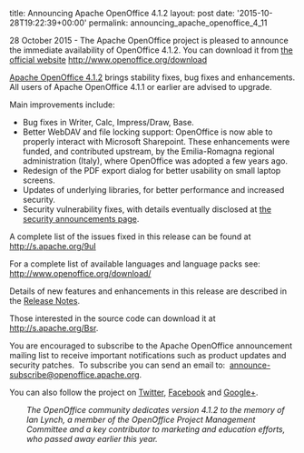 title: Announcing Apache OpenOffice 4.1.2
layout: post
date: '2015-10-28T19:22:39+00:00'
permalink: announcing_apache_openoffice_4_11

<p>28
 October 2015 - The Apache OpenOffice project is pleased to announce the
 immediate availability of OpenOffice 4.1.2. You can download it from <a href="http://www.openoffice.org/download/" class="external-link" rel="nofollow">the official website</a> <a href="http://www.openoffice.org/download" class="external-link" rel="nofollow">http://www.openoffice.org/download</a></p> 
  <p><a href="http://www.openoffice.org/download/" class="external-link" rel="nofollow">Apache OpenOffice 4.1.2</a> brings stability fixes, bug fixes and enhancements. All users of Apache OpenOffice 4.1.1 or earlier are advised to upgrade.</p> 
  <p>Main improvements include:</p> 
  <ul> 
    <li>Bug fixes in Writer, Calc, Impress/Draw, Base.</li> 
    <li>Better
 WebDAV and file locking support: OpenOffice is now able to properly 
interact with Microsoft Sharepoint. These enhancements were funded, and 
contributed upstream, by the Emilia-Romagna regional administration 
(Italy), where OpenOffice was adopted a few years ago.</li> 
    <li>Redesign of the PDF export dialog for better usability on small laptop screens.</li> 
    <li>Updates of underlying libraries, for better performance and increased security.</li> 
    <li>Security vulnerability fixes, with details&nbsp;eventually&nbsp;disclosed&nbsp;at&nbsp;<a href="http://www.openoffice.org/security/bulletin.html" rel="nofollow">the security announcements page</a>.</li> 
  </ul> 
  <p>A complete list of the issues fixed in this release can be found at <a href="http://s.apache.org/9uI" class="external-link" rel="nofollow">http://s.apache.org/9uI</a></p> 
  <p>For a complete list of available languages and language packs see: <a class="external-link" href="http://www.openoffice.org/download/" rel="nofollow">http://www.openoffice.org/download/</a></p> 
  <p>Details of new features and enhancements in this release are described in the <a href="https://cwiki.apache.org/confluence/display/OOOUSERS/AOO+4.1.2+Release+Notes" rel="nofollow">Release Notes</a>.</p> 
  <p>Those interested in the source code can download it at <a href="http://s.apache.org/Bsr">http://s.apache.org/Bsr</a>.</p> 
  <p>You
 are encouraged to subscribe to the Apache OpenOffice announcement 
mailing list to receive important notifications such as product updates 
and security patches.&nbsp; To subscribe you can send an email to:&nbsp; <a href="mailto:announce-subscribe@openoffice.apache.org" class="external-link" rel="nofollow">announce-subscribe@openoffice.apache.org</a>.</p> 
  <p>You can also follow the project on <a href="https://twitter.com/apacheoo" class="external-link" rel="nofollow">Twitter</a>, <a href="http://www.facebook.com/ApacheOO" class="external-link" rel="nofollow">Facebook</a> and <a href="https://plus.google.com/u/0/114598373874764163668/posts" class="external-link" rel="nofollow">Google+</a>.</p> 
  <p style="margin-left: 30px;"><i>The
 OpenOffice community dedicates version 4.1.2 to the memory of Ian 
Lynch, a member of the OpenOffice Project Management Committee and a key
 contributor to marketing and education efforts, who passed away earlier
 this year.</i></p><br />

